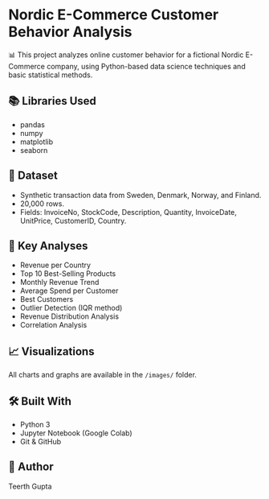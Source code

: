 # Nordic E-Commerce Customer Behavior Analysis

📊 This project analyzes online customer behavior for a fictional Nordic E-Commerce company, using Python-based data science techniques and basic statistical methods.

## 📚 Libraries Used
- pandas
- numpy
- matplotlib
- seaborn

## 🚀 Dataset
- Synthetic transaction data from Sweden, Denmark, Norway, and Finland.
- 20,000 rows.
- Fields: InvoiceNo, StockCode, Description, Quantity, InvoiceDate, UnitPrice, CustomerID, Country.

## 🎯 Key Analyses
- Revenue per Country
- Top 10 Best-Selling Products
- Monthly Revenue Trend
- Average Spend per Customer
- Best Customers
- Outlier Detection (IQR method)
- Revenue Distribution Analysis
- Correlation Analysis

## 📈 Visualizations
All charts and graphs are available in the `/images/` folder.

## 🛠 Built With
- Python 3
- Jupyter Notebook (Google Colab)
- Git & GitHub

## 📣 Author
Teerth Gupta
